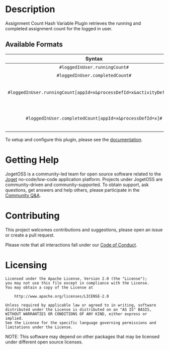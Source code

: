 # Description

Assignment Count Hash Variable Plugin retrieves the running and completed assignment count for the logged in user.

## Available Formats
Syntax | Description
:----: | -----------
`#loggedInUser.runningCount#` | Returns the running assignment count.
`#loggedInUser.completedCount#` | Returns the completed assignment count.
`#loggedInUser.runningCount[appId=x&processDefId=x&activityDefId=x]#` | Returns the running assignment count, can be filtered and/or by app ID, process definition ID, activity definition ID.<br>Example:<br><sub>#loggedInUser.runningCount[appId=expenseclaim&processDefId=process1&activityDefId=approver_claim]#</sub>
`#loggedInUser.completedCount[appId=x&processDefId=x]#` | Returns the completed assignment count, can be filtered and/or by app ID, process definition ID.<br>Example:<br><sub>#loggedInUser.completedCount[appId=expenseclaim&processDefId=process1]#</sub>

To setup and configure this plugin, please see the [documentation](https://dev.joget.org/community/display/marketplace/User+Assignment+Count+Hash+Variable+Plugin).


# Getting Help

JogetOSS is a community-led team for open source software related to the [Joget](https://www.joget.org) no-code/low-code application platform.
Projects under JogetOSS are community-driven and community-supported.
To obtain support, ask questions, get answers and help others, please participate in the [Community Q&A](https://answers.joget.org/).

# Contributing

This project welcomes contributions and suggestions, please open an issue or create a pull request.

Please note that all interactions fall under our [Code of Conduct](https://github.com/jogetoss/repo-template/blob/main/CODE_OF_CONDUCT.md).

# Licensing

    Licensed under the Apache License, Version 2.0 (the "License");
    you may not use this file except in compliance with the License.
    You may obtain a copy of the License at

        http://www.apache.org/licenses/LICENSE-2.0

    Unless required by applicable law or agreed to in writing, software
    distributed under the License is distributed on an "AS IS" BASIS,
    WITHOUT WARRANTIES OR CONDITIONS OF ANY KIND, either express or implied.
    See the License for the specific language governing permissions and
    limitations under the License.

NOTE: This software may depend on other packages that may be licensed under different open source licenses.
